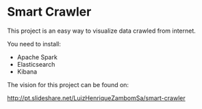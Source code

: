 # Smart Crawler

This project is an easy way to visualize data crawled from internet.

You need to install:

- Apache Spark
- Elasticsearch
- Kibana

The vision for this project can be found on:

http://pt.slideshare.net/LuizHenriqueZambomSa/smart-crawler

